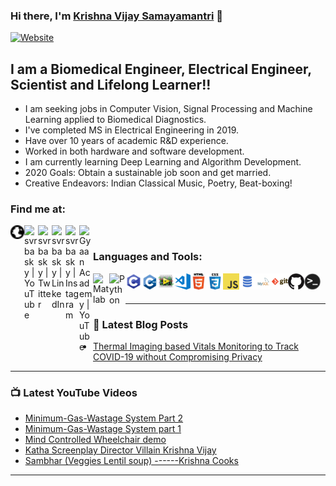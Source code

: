### Hi there, I'm [Krishna Vijay Samayamantri][website] 👋

[![Website](https://img.shields.io/badge/Krishna%20Vijay%20Samayamantri-Biomedical%20Engineer-brightgreen)](https://krishnavijaysamayamantri.com/)


## I am a Biomedical Engineer, Electrical Engineer, Scientist and Lifelong Learner!!
- I am seeking jobs in Computer Vision, Signal Processing and Machine Learning applied to Biomedical Diagnostics.
- I've completed MS in Electrical Engineering in 2019.
- Have over 10 years of academic R&D experience.
- Worked in both hardware and software development.
- I am currently learning Deep Learning and Algorithm Development.
- 2020 Goals: Obtain a sustainable job soon and get married.
- Creative Endeavors: Indian Classical Music, Poetry, Beat-boxing!

### Find me at:
[<img align="left" alt="krishnavijaysamayamantri.com" width="22px" src="https://raw.githubusercontent.com/iconic/open-iconic/master/svg/globe.svg" />][website]
[<img align="left" alt="svrbasky | YouTube" width="22px" src="https://cdn.jsdelivr.net/npm/simple-icons@v3/icons/youtube.svg" />][youtube]
[<img align="left" alt="svrbasky | Twitter" width="22px" src="https://cdn.jsdelivr.net/npm/simple-icons@v3/icons/twitter.svg" />][twitter]
[<img align="left" alt="svrbasky | LinkedIn" width="22px" src="https://cdn.jsdelivr.net/npm/simple-icons@v3/icons/linkedin.svg" />][linkedin]
[<img align="left" alt="svrbasky | Instagram" width="22px" src="https://cdn.jsdelivr.net/npm/simple-icons@v3/icons/instagram.svg" />][instagram]

[<img align="left" alt="Gyaan Academy | YouTube" width="22px" src="https://cdn.jsdelivr.net/npm/simple-icons@v3/icons/youtube.svg" />][gyaanacademy]

<br/>

### Languages and Tools:

<img align="left" alt="Matlab" width="26px" src="https://upload.wikimedia.org/wikipedia/commons/2/21/Matlab_Logo.png" />
<img align="left" alt="Python" width="26px" src="https://upload.wikimedia.org/wikipedia/commons/0/0a/Python.svg" />
<img align="left" alt="C Programming" width="26px" src="https://github.com/svrbasky/svrbasky/blob/master/icons/c-programming.png" />
<img align="left" alt="C++ Programming" width="26px" src="https://github.com/svrbasky/svrbasky/blob/master/icons/c-logo-icon-28389.png" />
<img align="left" alt="LabVIEW" width="26px" src="https://github.com/svrbasky/svrbasky/blob/master/icons/labview_14599.png" />

<img align="left" alt="Visual Studio Code" width="26px" src="https://raw.githubusercontent.com/github/explore/80688e429a7d4ef2fca1e82350fe8e3517d3494d/topics/visual-studio-code/visual-studio-code.png" />
<img align="left" alt="HTML5" width="26px" src="https://raw.githubusercontent.com/github/explore/80688e429a7d4ef2fca1e82350fe8e3517d3494d/topics/html/html.png" />
<img align="left" alt="CSS3" width="26px" src="https://raw.githubusercontent.com/github/explore/80688e429a7d4ef2fca1e82350fe8e3517d3494d/topics/css/css.png" />
<img align="left" alt="JavaScript" width="26px" src="https://raw.githubusercontent.com/github/explore/80688e429a7d4ef2fca1e82350fe8e3517d3494d/topics/javascript/javascript.png" />
<img align="left" alt="SQL" width="26px" src="https://raw.githubusercontent.com/github/explore/80688e429a7d4ef2fca1e82350fe8e3517d3494d/topics/sql/sql.png" />
<img align="left" alt="MySQL" width="26px" src="https://raw.githubusercontent.com/github/explore/80688e429a7d4ef2fca1e82350fe8e3517d3494d/topics/mysql/mysql.png" />
<img align="left" alt="Git" width="26px" src="https://raw.githubusercontent.com/github/explore/80688e429a7d4ef2fca1e82350fe8e3517d3494d/topics/git/git.png" />
<img align="left" alt="GitHub" width="26px" src="https://raw.githubusercontent.com/github/explore/78df643247d429f6cc873026c0622819ad797942/topics/github/github.png" />
<img align="left" alt="Terminal" width="26px" src="https://raw.githubusercontent.com/github/explore/80688e429a7d4ef2fca1e82350fe8e3517d3494d/topics/terminal/terminal.png" />


<br/>
<br/>

---
### 📕 Latest Blog Posts
<!-- BLOG-POST-LIST:START -->
- [Thermal Imaging based Vitals Monitoring to Track COVID-19 without Compromising Privacy](https://medium.com/@svrbasky/thermal-imaging-based-vitals-monitoring-to-track-covid-19-without-compromising-privacy-1079d54d1987?source=rss-a63bd69c3b4a------2)
<!-- BLOG-POST-LIST:END -->
---

### 📺 Latest YouTube Videos
<!-- YOUTUBE:START -->
- [Minimum-Gas-Wastage System Part 2](https://www.youtube.com/watch?v=15tN68NBmMg)
- [Minimum-Gas-Wastage System part 1](https://www.youtube.com/watch?v=1bpv1gykat8)
- [Mind Controlled Wheelchair demo](https://www.youtube.com/watch?v=Tcs7tvqU3tg)
- [Katha Screenplay Director Villain Krishna Vijay](https://www.youtube.com/watch?v=9gOfdkjMmpQ)
- [Sambhar (Veggies Lentil soup) ------Krishna Cooks](https://www.youtube.com/watch?v=B8bdEzq_X1o)
<!-- YOUTUBE:END -->
---





[website]: https://krishnavijaysamayamantri.com/
[twitter]: https://twitter.com/svrbasky
[youtube]: https://www.youtube.com/user/Basky008
[gyaanacademy]: https://www.youtube.com/channel/UCwzp0RuekIwrmIpy4CR1jfQ
[instagram]: https://instagram.com/svrbasky
[linkedin]: https://www.linkedin.com/in/svrkrishnavijay/

